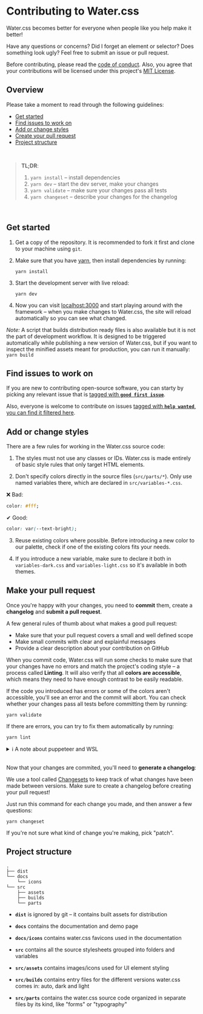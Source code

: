# Contributing to Water.css

Water.css becomes better for everyone when people like you help make it better!

Have any questions or concerns? Did I forget an element or selector? Does something look ugly? Feel free to submit an issue or pull request.

Before contributing, please read the [code of conduct](CODE_OF_CONDUCT.md). Also, you agree that your contributions will be licensed under this project's [MIT License](../LICENSE.md).

## Overview

Please take a moment to read through the following guidelines:

- [Get started](#get-started)
- [Find issues to work on](#find-issues-to-work-on)
- [Add or change styles](#add-or-change-styles)
- [Create your pull request](#create-your-pull-request)
- [Project structure](#project-structure)

<br>

> **TL;DR**:
> 1. `yarn install` – install dependencies
> 2. `yarn dev` – start the dev server, make your changes
> 3. `yarn validate` – make sure your changes pass all tests
> 4. `yarn changeset` – describe your changes for the changelog

<br>

## Get started

1. Get a copy of the repository. It is recommended to fork it first and clone to your machine using `git`.

2. Make sure that you have [yarn](https://yarnpkg.com), then install dependencies by running:

    ```
    yarn install
    ```

3. Start the development server with live reload:

    ```
    yarn dev
    ```

4. Now you can visit [localhost:3000](http://localhost:3000) and start playing around with the framework – when you make changes to Water.css, the site will reload automatically so you can see what changed.

*Note:* A script that builds distribution ready files is also available but it is not the part of development workflow. It is designed to be triggered automatically while publishing a new version of Water.css, but if you want to inspect the minified assets meant for production, you can run it manually: `yarn build`


## Find issues to work on

If you are new to contributing open-source software, you can starty by picking any relevant issue that is [tagged with **`good first issue`**](
https://github.com/kognise/water.css/contribute).

Also, everyone is welcome to contribute on issues [tagged with **`help wanted`**, you can find it filtered here](https://github.com/kognise/water.css/issues?q=is%3Aopen+is%3Aissue+label%3A%22help+wanted%22).

## Add or change styles

There are a few rules for working in the Water.css source code:

1. The styles must not use any classes or IDs. Water.css is made entirely of basic style rules that only target HTML elements.

2. Don't specify colors directly in the source files (`src/parts/*`). Only use named variables there, which are declared in `src/variables-*.css`.

  ❌ Bad:
  ```css
  color: #fff;
  ```

  ✔ Good:
  ```css
  color: var(--text-bright);
  ```

3. Reuse existing colors where possible. Before introducing a new color to our palette, check if one of the existing colors fits your needs.

4. If you introduce a new variable, make sure to declare it both in `variables-dark.css` and `variables-light.css` so it's available in both themes.

## Make your pull request

Once you're happy with your changes, you need to **commit** them, create a **changelog** and **submit a pull request**.

A few general rules of thumb about what makes a good pull request:

- Make sure that your pull request covers a small and well defined scope
- Make small commits with clear and explainful messages
- Provide a clear description about your contribution on GitHub

When you commit code, Water.css will run some checks to make sure that your changes have no errors and match the project's coding style – a process called **Linting**. It will also verify that all **colors are accessible**, which means they need to have enough contrast to be easily readable.

If the code you introduced has errors or some of the colors aren't accessible, you'll see an error and the commit will abort.
You can check whether your changes pass all tests before committing them by running:

```
yarn validate
```

If there are errors, you can try to fix them automatically by running:

```
yarn lint
```

<details>
  <summary>ℹ A note about puppeteer and WSL</summary>
  <br>
  <blockquote>
    The accessibility checks use puppeteer, a tool that uses Chrome to render websites "headlessly", without a visible interface. In some environments like the <a href="https://aka.ms/wsl">Windows Subsystem for Linux</a>, you'll need to manually configure and run an X-Server in order for puppeteer to work.
  </blockquote>
</details>

<br>

Now that your changes are commited, you'll need to **generate a changelog**:

We use a tool called [Changesets](https://github.com/atlassian/changesets) to keep track of what changes have been made between versions. Make sure to create a changelog before creating your pull request!

Just run this command for each change you made, and then answer a few questions:

```
yarn changeset
```

If you're not sure what kind of change you're making, pick "patch".

## Project structure

```
.
├── dist
└── docs
    └── icons
└── src
    ├── assets
    ├── builds
    └── parts
```

- **`dist`** is ignored by git – it contains built assets for distribution

- **`docs`** contains the documentation and demo page

- **`docs/icons`** contains water.css favicons used in the documentation

- **`src`** contains all the source stylesheets grouped into folders and variables

- **`src/assets`** contains images/icons used for UI element styling

- **`src/builds`** contains entry files for the different versions water.css comes in: auto, dark and light

- **`src/parts`** contains the water.css source code organized in separate files by its kind, like "forms" or "typography"
